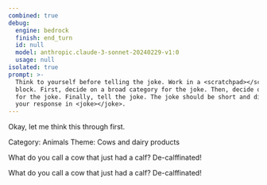 ```yaml
---
combined: true
debug:
  engine: bedrock
  finish: end_turn
  id: null
  model: anthropic.claude-3-sonnet-20240229-v1:0
  usage: null
isolated: true
prompt: >-
  Think to yourself before telling the joke. Work in a <scratchpad></scratchpad>
  block. First, decide on a broad category for the joke. Then, decide on a theme
  for the joke. Finally, tell the joke. The joke should be short and direct. Put
  your response in <joke></joke>.
---
```

Okay, let me think this through first.

<scratchpad>
Category: Animals
Theme: Cows and dairy products

What do you call a cow that just had a calf? De-calffinated!
</scratchpad>

<joke>
What do you call a cow that just had a calf? De-calffinated!
</joke>